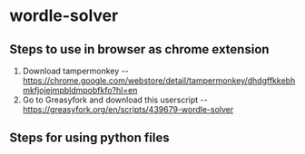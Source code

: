 # wordle-solver

## Steps to use in browser as chrome extension 
1. Download tampermonkey -- https://chrome.google.com/webstore/detail/tampermonkey/dhdgffkkebhmkfjojejmpbldmpobfkfo?hl=en
2. Go to Greasyfork and download this userscript -- https://greasyfork.org/en/scripts/439679-wordle-solver

## Steps for using python files 
